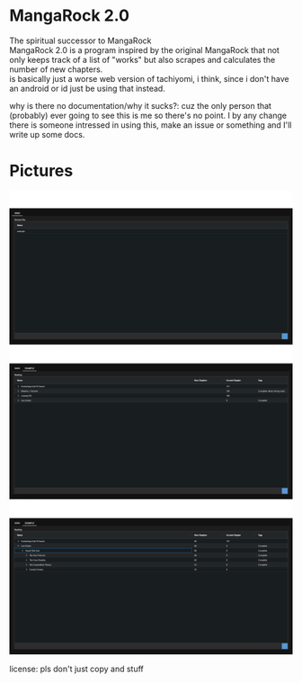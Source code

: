 # MangaRock 2.0

The spiritual successor to MangaRock  
MangaRock 2.0 is a program inspired by the original MangaRock that not only keeps track of a list of "works" but also scrapes and calculates the number of new chapters.  
is basically just a worse web version of tachiyomi, i think, since i don't have an android or id just be using that instead.

why is there no documentation/why it sucks?: cuz the only person that (probably) ever going to see this is me so there's no point.
I by any change there is someone intressed in using this, make an issue or something and I'll write up some docs.

# Pictures

![](/docs/1.png)
![](/docs/2.png)
![](/docs/3.png)

license: pls don't just copy and stuff
